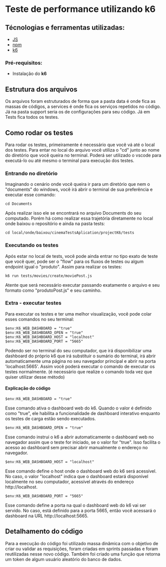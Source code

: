 # Teste de performance utilizando k6
## Técnologias e ferramentas utilizadas:  
- <a href="https://developer.mozilla.org/pt-BR/docs/Web/JavaScript">JS</a><br>
- <a href="https://www.npmjs.com/">npm</a><br>
- <a href="https://k6.io/">k6</a><br>

### Pré-requisitos: 
- Instalação do <a src="https://k6.io/docs/getting-started/installation/">**k6**</a>

## Estrutura dos arquivos
Os arquivos foram estruturados de forma que a pasta data é onde fica as massas de códigos, a services é onde fica os serviços repetidos no código. Já na pasta support seria os de configurações para seu código. Já em Tests fica todos os testes.

## Como rodar os testes
Para rodar os testes, primeiramente é necessário que você vá até o local dos testes. Para entar no local do arquivo você utiliza o "cd" junto ao nome do diretório que você queira no terminal. Poderá ser utilizado o vscode para executá-lo ou até mesmo o terminal para execução dos testes.

### Entrando no diretório
Imaginando o cenário onde você queira ir para um diretório que nem o "documents" do windows, você irá abrir o terminal de sua preferência e executar esse comando:<br>
```terminal
cd Documents
```
Após realizar isso ele se encontrará no arquivo Documents do seu computado. Porém há como realizar essa trajetória diretamente no local onde baixou o repositório e ainda na pasta tests:<br>
```terminal
cd local/onde/baixou/cinemaTestsAplication/projectK6/tests
```

### Executando os testes
Após estar no local de tests, você pode ainda entrar no tipo exato de teste que você quer, pode ser o "flow" para os fluxos de testes ou algum endpoint igual o "produto". Assim para realizar os testes:<br>
```terminal
k6 run tests/movies/create/moviePost.js
```
Atente que será necessário executar passando exatamente o arquivo e seu formato como "produtoPost.js" e seu caminho.

### Extra - executar testes
Para executar os testes e ter uma melhor visualização, você pode colar esses comandos no seu terminal:
```
$env:K6_WEB_DASHBOARD = "true"
$env:K6_WEB_DASHBOARD_OPEN = "true"
$env:K6_WEB_DASHBOARD_HOST = "localhost"
$env:K6_WEB_DASHBOARD_PORT = "5665"
```
Podendo ser no terminal do seu computador, que irá disponibilizar uma dashboard do próprio k6 que irá substituir o sumário do terminal, irá abrir automaticamente uma página no seu navegador principal e abrir na porta 'localhost:5665'. Assim você poderá executar o comando de executar os testes normalmente. (é necessário que realize o comando toda vez que quiser utilizar desse método)<br>
#### Explicação do código
`$env:K6_WEB_DASHBOARD = "true"`

Esse comando ativa o dashboard web do k6. Quando o valor é definido como "true", ele habilita a funcionalidade de dashboard interativo enquanto os testes de carga estão sendo executados.

`$env:K6_WEB_DASHBOARD_OPEN = "true"`

Esse comando instrui o k6 a abrir automaticamente o dashboard web no navegador assim que o teste for iniciado, se o valor for "true". Isso facilita o acesso ao dashboard sem precisar abrir manualmente o endereço no navegador.

`$env:K6_WEB_DASHBOARD_HOST = "localhost"`

Esse comando define o host onde o dashboard web do k6 será acessível. No caso, o valor "localhost" indica que o dashboard estará disponível localmente no seu computador, acessível através do endereço http://localhost.

`$env:K6_WEB_DASHBOARD_PORT = "5665"`

Esse comando define a porta na qual o dashboard web do k6 vai ser servido. No caso, está definido para a porta 5665, então você acessará o dashboard na URL http://localhost:5665.

## Detalhamento do código
Para a execução do código foi utilizado massa dinâmica com o objetivo de criar ou validar as requisições, foram criadas em sprints passadas e foram reutilizadas nesse novo código. Também foi criado uma função que retorna um token de algum usuário aleatório do banco de dados.